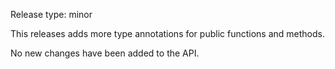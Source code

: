 Release type: minor

This releases adds more type annotations for public functions and methods.

No new changes have been added to the API.
